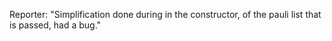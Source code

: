 Reporter: "Simplification done during in the constructor, of the pauli list that is passed, had a bug."